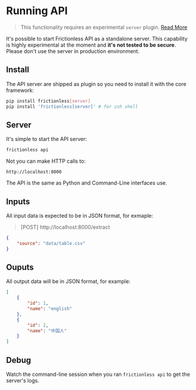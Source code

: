 # Running API

> This functionality requires an experimental `server` plugin. [Read More](../references/plugins-reference.md)

It's possible to start Frictionless API as a standalone server. This capability is highly experimental at the moment and **it's not tested to be secure**. Please don't use the server in production environment.

## Install

The API server are shipped as plugin so you need to install it with the core framework:

```bash title="CLI"
pip install frictionless[server]
pip install 'frictionless[server]' # for zsh shell
```

## Server

It's simple to start the API server:

```bash title="CLI"
frictionless api
```

Not you can make HTTP calls to:

```
http://localhost:8000
```

The API is the same as Python and Command-Line interfaces use.

## Inputs

All input data is expected to be in JSON format, for exmaple:

> [POST] http://localhost:8000/extract

```json title="API"
{
	"source": "data/table.csv"
}
```

## Ouputs

All output data will be in JSON format, for example:

```json title="API"
[
    {
        "id": 1,
        "name": "english"
    },
    {
        "id": 2,
        "name": "中国人"
    }
]
```

## Debug

Watch the command-line session when you ran `frictionless api` to get the server's logs.
